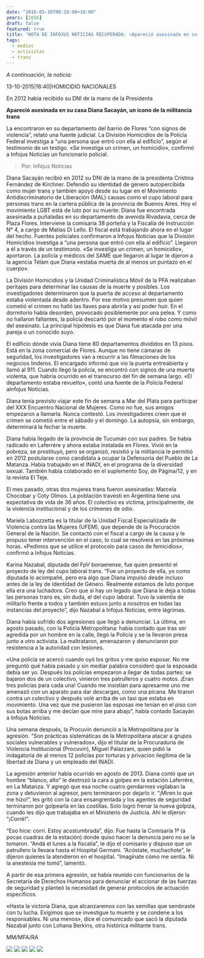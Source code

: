 ```yaml
---
date: "2016-03-10T00:20:00+10:00"
years: [2016]
draft: false
featured: true
title: "NOTA DE INFOJUS NOTICIAS RECUPERADA: «Apareció asesinada en su casa Diana Sacayán, un ícono de la militancia trans»"
tags:
  - medios
  - activistas
  - trans
---
```


*A continuación, la noticia:*

13-10-2015|16:40|HOMICIDIO NACIONALES

En 2012 había recibido su DNI de la mano de la Presidenta

**Apareció asesinada en su casa Diana Sacayán, un ícono de la militancia trans**

La encontraron en su departamento del barrio de Flores “con signos de violencia”, relató una fuente judicial. La División Homicidios de la Policía Federal investiga a “una persona que entró con ella al edificio”, según el testimonio de un testigo. «Se investiga un crimen, un homicidio», confirmó a Infojus Noticias un funcionario policial.

> Por: Infojus Noticias

Diana Sacayán recibió en 2012 su DNI de la mano de la presidenta Cristina Fernández de Kirchner. Defendió su identidad de género autopercibida como mujer trans y también apoyó desde su lugar en el Movimiento Antidiscriminatorio de Liberación (MAL) causas como el cupo laboral para personas trans en la cartera pública de la provincia de Buenos Aires. Hoy el movimiento LGBT está de luto por su muerte: Diana fue encontrada asesinada a puñaladas en su departamento de avenida Rivadavia, cerca de Plaza Flores. Interviene la comisaria 38 porteña y la Fiscalía de Instrucción N° 4, a cargo de Matías Di Lello. El fiscal está trabajando ahora en el lugar del hecho. Fuentes policiales confirmaron a Infojus Noticias que la División Homicidios investiga a “una persona que entró con ella al edificio”. Llegaron a él a través de un testimonio. «Se investiga un crimen, un homicidio», aportaron. La policía y médicos del SAME que llegaron al lugar le dijeron a la agencia Télam que Diana «estaba muerta de al menos un puntazo en el cuerpo».

La División Homicidios y la Unidad Criminalística Móvil de la PFA realizaban peritajes para determinar las causas de la muerte y posibles. Los investigadores determinaron que la puerta de acceso al departamento estaba violentada desde adentro. Por ese motivo presumen que quien cometió el crimen no halló las llaves para abrirla y así poder huir. En el dormitorio había desorden, provocado posiblemente por una pelea. Y como no hallaron faltantes, la policía descartó por el momento el robo como móvil del asesinato. La principal hipótesis es que Diana fue atacada por una pareja o un conocido suyo.

El edificio dónde vivía Diana tiene 80 departamentos divididos en 13 pisos. Está en la zona comercial de Flores. Aunque no tiene cámaras de seguridad, los investigadores van a recurrir a las filmaciones de los negocios linderos. El encargado informó que vio la puerta entreabierta y llamó al 911. Cuando llegó la policía, se encontró con signos de una muerte violenta, que habría ocurrido en el transcurso del fin de semana largo. «El departamento estaba revuelto», contó una fuente de la Policía Federal aInfojus Noticias.

Diana tenía previsto viajar este fin de semana a Mar del Plata para participar del XXX Encuentro Nacional de Mujeres. Como no fue, sus amigos empezaron a llamarla. Nunca contestó. Los investigadores creen que el crimen se cometió entre el sábado y el domingo. La autopsia, sin embargo, determinará la fechar la muerte.

Diana había llegado de la provincia de Tucumán con sus padres. Se había radicado en Laferrére y ahora estaba instalada en Flores. Vivió en la pobreza, se prostituyó, pero se organizó, resistió y la militancia le permitió en 2012 postularse como candidata a ocupar la Defensoría del Pueblo de La Matanza. Había trabajado en el INADI, en el programa de la diversidad sexual. También había colaborado en el suplemento Soy, de Página/12, y en la revista El Teje.

El mes pasado, otras dos mujeres trans fueron asesinadas: Marcela Chocobar y Coty Olmos. La población travesti en Argentina tiene una expectativa de vida de 36 años. El colectivo es víctima, principalmente, de la violencia institucional y de los crímenes de odio.

Mariela Labozzetta es la titular de la Unidad Fiscal Especializada de Violencia contra las Mujeres (UFEM), que depende de la Procuración General de la Nación. Se contactó con el fiscal a cargo de la causa y le propuso tener intervención en el caso, lo cual se resolverá en las próximas horas. «Pedimos que se utilice el protocolo para casos de femicidios», confirmó a Infojus Noticias.

Karina Nazabal, diputada del FpV bonaerense, fue quien presentó el proyecto de ley del cupo laboral trans. “Fue un proyecto de ella, yo como diputada lo acompañé, pero era algo que Diana impulsó desde incluso antes de la ley de Identidad de Género. Realmente estamos de luto porque ella era una luchadora. Creo que si hay un legado que Diana le deja a todas las personas trans es, sin duda, el del cupo laboral. Tuvo la valentía de militarlo frente a todos y también estuvo junto a nosotros en todas las instancias del proyecto”, dijo Nazabal a Infojus Noticias, entre lágrimas.

Diana había sufrido dos agresiones que llegó a denunciar. La última, en agosto pasado, con la Policía Metropolitana: había contado que tras ser agredida por un hombre en la calle, llegó la Policía y se la llevaron presa junto a otro activista. La maltrataron, amenazaron y denunciaron por resistencia a la autoridad con lesiones.

«Una policía se acercó cuando oyó los gritos y me quiso esposar. No me preguntó qué había pasado y sin mediar palabra consideró que la esposada debía ser yo. Después los policías empezaron a llegar de todas partes: se bajaron dos de un colectivo, vinieron tres patrulleros y cuatro motos. ¡Eran tres policías para cada una! Cuando me insistían para apresarme uno me amenazó con un aparato para dar descargas, como una picana. Me tiraron contra un colectivo y después volé arriba de un taxi que estaba en movimiento. Una vez que me pusieron las esposas me tenían en el piso con sus botas arriba y me decían que mire para abajo”, había contado Sacayán a Infojus Noticias.

Una semana después, la Procuvin denunció a la Metropolitana por la agresión. “Son prácticas sistemáticas de la Metropolitana atacar a grupos sociales vulnerables y vulnerados», dijo el titular de la Procuraduría de Violencia Institucional (Procuvin), Miguel Palazzani, quien pidió la indagatoria de al menos 12 policías por torturas y privación ilegítima de la libertad de Diana y un empleado del INADI.

La agresión anterior había ocurrido en agosto de 2013. Diana contó que un hombre “blanco, alto” le destrozó la cara a golpes en la estación Laferrére, en La Matanza. Y agregó que esa noche cuatro gendarmes vigilaban la zona y detuvieron al agresor, pero terminaron por dejarlo ir. “¡Miren lo que me hizo!”, les gritó con la cara  ensangrentada y los agentes de seguridad terminaron por golpearla en las costillas. Solo logró frenar la nueva golpiza, cuando les dijo que trabajaba en el Ministerio de Justicia. Ahí le dijeron: “¡Corré!”.

“Eso hice: corrí. Estoy acostumbrada”, dijo. Fue hasta la Comisaría 1ª (a pocas cuadras de la estación) donde quiso hacer la denuncia pero no se la tomaron. “Andá el lunes a la fiscalía”, le dijo el comisario y dispuso que un patrullero la llevara hasta el Hospital Germani. “Acóstate, muchachote”, le dijeron quienes la atendieron en el hospital. “Imagínate cómo me sentía. Ni la anestesia me tomó”, lamentó.

A partir de esa primera agresión, se había reunido con funcionarios de la Secretaría de Derechos Humanos para denunciar el accionar de las fuerzas de seguridad y planteó la necesidad de generar protocolos de actuación específicos.

«Hasta la victoria Diana, que alcanzaremos con las semillas que sembraste con tu lucha. Exigimos que se investigue tu muerte y se condene a los responsables. Ni una menos», dice el comunicado que sacó la diputada Nazabal junto con Lohana Berkins, otra histórica militante trans.

MM/MFA/RA

![](/images/post/20160310-2.jpg/)
![](/images/post/20160310-22.jpg/)
![](/images/post/20160310-23.jpg/)
![](/images/post/20160310-24.jpg/)
![](/images/post/20160310-25.jpg/)
